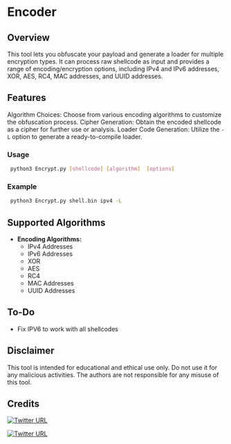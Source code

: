 # Encoder

## Overview

This tool lets you obfuscate your payload and generate a loader for multiple encryption types. 
It can process raw shellcode as input and provides a range of encoding/encryption options, including IPv4 and IPv6 addresses, XOR, AES, RC4, MAC addresses, and UUID addresses.

## Features

Algorithm Choices: Choose from various encoding algorithms to customize the obfuscation process.
Cipher Generation: Obtain the encoded shellcode as a cipher for further use or analysis.
Loader Code Generation: Utilize the `-L` option to generate a ready-to-compile loader.

### Usage
```bash
 python3 Encrypt.py [shellcode] [algorithm]  [options]
 ```

### Example
```bash
 python3 Encrypt.py shell.bin ipv4 -L
```

## Supported Algorithms

- **Encoding Algorithms:**
  - IPv4 Addresses
  - IPv6 Addresses
  - XOR
  - AES
  - RC4
  - MAC Addresses
  - UUID Addresses


## To-Do
- Fix IPV6 to work with all shellcodes


## Disclaimer

This tool is intended for educational and ethical use only. Do not use it for any malicious activities. The authors are not responsible for any misuse of this tool.

## Credits
[![Twitter URL](https://img.shields.io/twitter/url/https/twitter.com/bukotsunikki.svg?style=social&label=Follow%20%40MalDevAcademy)](https://twitter.com/MalDevAcademy)

[![Twitter URL](https://qph.cf2.quoracdn.net/main-qimg-729a22aba98d1235fdce4883accaf81e?style=social&label=Follow%20%40MalDevAcademy)](https://twitter.com/MalDevAcademy)
